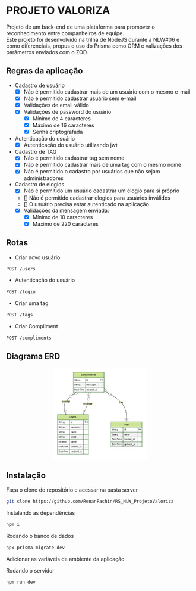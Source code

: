 # PROJETO VALORIZA
Projeto de um back-end de uma plataforma para promover o reconhecimento entre companheiros de equipe.<br>
Este projeto foi desenvolvido na trilha de NodeJS durante a NLW#06 e como diferenciais, propus o uso do Prisma como ORM e valizações dos parâmetros enviados com o ZOD.

## Regras da aplicação
- Cadastro de usuário<br>
    - [x] Não é permitido cadastrar mais de um usuário com o mesmo e-mail
    - [x] Não é permitido cadastrar usuário sem e-mail
    - [x] Validações de email válido
    - [x] Validações de password do usuário
        - [x] Mínimo de 4 caracteres
        - [x] Máximo de 16 caracteres
        - [x] Senha criptografada

- Autenticação do usuário<br>
    - [x] Autenticação do usuário utilizando jwt

- Cadastro de TAG<br>
    - [x] Não é permitido cadastrar tag sem nome
    - [x] Não é permitido cadastrar mais de uma tag com o mesmo nome
    - [x] Não é permitido o cadastro por usuários que não sejam administradores

- Cadastro de elogios<br>
    - [x] Não é permitido um usuário cadastrar um elogio para si próprio
    - [] Não é permitido cadastrar elogios para usuários inválidos
    - [] O usuário precisa estar autenticado na aplicação
    - [x] Validações da mensagem enviada:
        - [x] Mínimo de 10 caracteres
        - [x] Máximo de 220 caracteres

## Rotas
- Criar novo usuário
```bash
POST /users
```

- Autenticação do usuário
```bash
POST /login
```

- Criar uma tag
```bash
POST /tags
```

- Criar Compliment
```bash
POST /compliments
```

## Diagrama ERD
<div align="center">
    <img width="50%" alt="Diagrama ERD" src="./prisma/ERD.svg">
</div>


## Instalação
Faça o clone do repositório e acessar na pasta server

```bash
git clone https://github.com/RenanFachin/RS_NLW_ProjetoValoriza
```

Instalando as dependências
```bash
npm i
```

Rodando o banco de dados
```bash
npx prisma migrate dev
```

Adicionar as variáveis de ambiente da aplicação

Rodando o servidor
```bash
npm run dev
```